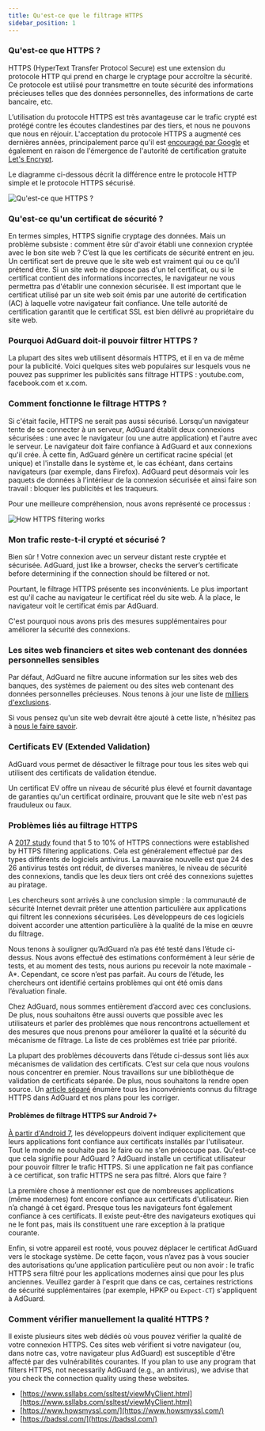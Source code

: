 ```yaml
---
title: Qu'est-ce que le filtrage HTTPS
sidebar_position: 1
---
```


### Qu'est-ce que HTTPS ?

HTTPS (HyperText Transfer Protocol Secure) est une extension du protocole HTTP qui prend en charge le cryptage pour accroître la sécurité. Ce protocole est utilisé pour transmettre en toute sécurité des informations précieuses telles que des données personnelles, des informations de carte bancaire, etc.

L’utilisation du protocole HTTPS est très avantageuse car le trafic crypté est protégé contre les écoutes clandestines par des tiers, et nous ne pouvons que nous en réjouir. L'acceptation du protocole HTTPS a augmenté ces dernières années, principalement parce qu'il est [encouragé par Google](https://webmasters.googleblog.com/2014/08/https-as-ranking-signal.html) et également en raison de l'émergence de l'autorité de certification gratuite [Let's Encrypt](https://en.wikipedia.org/wiki/Let's_Encrypt).

Le diagramme ci-dessous décrit la différence entre le protocole HTTP simple et le protocole HTTPS sécurisé.

![Qu'est-ce que HTTPS ?](https://cdn.adtidy.org/public/Adguard/Blog/https/what_is_https.png)

### Qu'est-ce qu'un certificat de sécurité ?

En termes simples, HTTPS signifie cryptage des données. Mais un problème subsiste : comment être sûr d'avoir établi une connexion cryptée avec le bon site web ? C’est là que les certificats de sécurité entrent en jeu. Un certificat sert de preuve que le site web est vraiment qui ou ce qu'il prétend être. Si un site web ne dispose pas d'un tel certificat, ou si le certificat contient des informations incorrectes, le navigateur ne vous permettra pas d'établir une connexion sécurisée. Il est important que le certificat utilisé par un site web soit émis par une autorité de certification (AC) à laquelle votre navigateur fait confiance. Une telle autorité de certification garantit que le certificat SSL est bien délivré au propriétaire du site web.

### Pourquoi AdGuard doit-il pouvoir filtrer HTTPS ?

La plupart des sites web utilisent désormais HTTPS, et il en va de même pour la publicité. Voici quelques sites web populaires sur lesquels vous ne pouvez pas supprimer les publicités sans filtrage HTTPS : youtube.com, facebook.com et x.com.

### Comment fonctionne le filtrage HTTPS ?

Si c'était facile, HTTPS ne serait pas aussi sécurisé. Lorsqu'un navigateur tente de se connecter à un serveur, AdGuard établit deux connexions sécurisées : une avec le navigateur (ou une autre application) et l'autre avec le serveur. Le navigateur doit faire confiance à AdGuard et aux connexions qu'il crée. À cette fin, AdGuard génère un certificat racine spécial (et unique) et l'installe dans le système et, le cas échéant, dans certains navigateurs (par exemple, dans Firefox). AdGuard peut désormais voir les paquets de données à l'intérieur de la connexion sécurisée et ainsi faire son travail : bloquer les publicités et les traqueurs.

Pour une meilleure compréhension, nous avons représenté ce processus :

![How HTTPS filtering works](https://cdn.adtidy.org/public/Adguard/Blog/https/what_is_https_filtering.png)

### Mon trafic reste-t-il crypté et sécurisé ?

Bien sûr ! Votre connexion avec un serveur distant reste cryptée et sécurisée. AdGuard, just like a browser, checks the server’s certificate before determining if the connection should be filtered or not.

Pourtant, le filtrage HTTPS présente ses inconvénients. Le plus important est qu'il cache au navigateur le certificat réel du site web. À la place, le navigateur voit le certificat émis par AdGuard.

C'est pourquoi nous avons pris des mesures supplémentaires pour améliorer la sécurité des connexions.

### Les sites web financiers et sites web contenant des données personnelles sensibles

Par défaut, AdGuard ne filtre aucune information sur les sites web des banques, des systèmes de paiement ou des sites web contenant des données personnelles précieuses. Nous tenons à jour une liste de [milliers d'exclusions](https://github.com/AdguardTeam/HttpsExclusions).

Si vous pensez qu'un site web devrait être ajouté à cette liste, n'hésitez pas à [nous le faire savoir](https://github.com/AdguardTeam/HttpsExclusions/issues/new).

### Certificats EV (Extended Validation)

AdGuard vous permet de désactiver le filtrage pour tous les sites web qui utilisent des certificats de validation étendue.

Un certificat EV offre un niveau de sécurité plus élevé et fournit davantage de garanties qu'un certificat ordinaire, prouvant que le site web n'est pas frauduleux ou faux.

### Problèmes liés au filtrage HTTPS

A [2017 study](https://cdn.adtidy.org/public/Adguard/Blog/https/interception-ndss17.pdf) found that 5 to 10% of HTTPS connections were established by HTTPS filtering applications. Cela est généralement effectué par des types différents de logiciels antivirus. La mauvaise nouvelle est que 24 des 26 antivirus testés ont réduit, de diverses manières, le niveau de sécurité des connexions, tandis que les deux tiers ont créé des connexions sujettes au piratage.

Les chercheurs sont arrivés à une conclusion simple : la communauté de sécurité Internet devrait prêter une attention particulière aux applications qui filtrent les connexions sécurisées. Les développeurs de ces logiciels doivent accorder une attention particulière à la qualité de la mise en œuvre du filtrage.

Nous tenons à souligner qu’AdGuard n’a pas été testé dans l’étude ci-dessus. Nous avons effectué des estimations conformément à leur série de tests, et au moment des tests, nous aurions pu recevoir la note maximale - A\*. Cependant, ce score n’est pas parfait. Au cours de l’étude, les chercheurs ont identifié certains problèmes qui ont été omis dans l’évaluation finale.

Chez AdGuard, nous sommes entièrement d’accord avec ces conclusions. De plus, nous souhaitons être aussi ouverts que possible avec les utilisateurs et parler des problèmes que nous rencontrons actuellement et des mesures que nous prenons pour améliorer la qualité et la sécurité du mécanisme de filtrage. La liste de ces problèmes est triée par priorité.

La plupart des problèmes découverts dans l’étude ci-dessus sont liés aux mécanismes de validation des certificats. C’est sur cela que nous voulons nous concentrer en premier. Nous travaillons sur une bibliothèque de validation de certificats séparée. De plus, nous souhaitons la rendre open source. Un [article séparé](../known-issues) énumère tous les inconvénients connus du filtrage HTTPS dans AdGuard et nos plans pour les corriger.

#### Problèmes de filtrage HTTPS sur Android 7+

[À partir d'Android 7](https://adguard.com/en/blog/android-nougat-release-and-what-does-it-mean-for-adguard-users.html), les développeurs doivent indiquer explicitement que leurs applications font confiance aux certificats installés par l'utilisateur. Tout le monde ne souhaite pas le faire ou ne s'en préoccupe pas. Qu'est-ce que cela signifie pour AdGuard ? AdGuard installe un certificat utilisateur pour pouvoir filtrer le trafic HTTPS. Si une application ne fait pas confiance à ce certificat, son trafic HTTPS ne sera pas filtré. Alors que faire ?

La première chose à mentionner est que de nombreuses applications (même modernes) font encore confiance aux certificats d'utilisateur. Rien n’a changé à cet égard. Presque tous les navigateurs font également confiance à ces certificats. Il existe peut-être des navigateurs exotiques qui ne le font pas, mais ils constituent une rare exception à la pratique courante.

Enfin, si votre appareil est rooté, vous pouvez déplacer le certificat AdGuard vers le stockage système. De cette façon, vous n’avez pas à vous soucier des autorisations qu’une application particulière peut ou non avoir : le trafic HTTPS sera filtré pour les applications modernes ainsi que pour les plus anciennes. Veuillez garder à l'esprit que dans ce cas, certaines restrictions de sécurité supplémentaires (par exemple, HPKP ou `Expect-CT`) s'appliquent à AdGuard.

### Comment vérifier manuellement la qualité HTTPS ?

Il existe plusieurs sites web dédiés où vous pouvez vérifier la qualité de votre connexion HTTPS. Ces sites web vérifient si votre navigateur (ou, dans notre cas, votre navigateur plus AdGuard) est susceptible d'être affecté par des vulnérabilités courantes. If you plan to use any program that filters HTTPS, not necessarily AdGuard (e.g., an antivirus), we advise that you check the connection quality using these websites.

- [https://www.ssllabs.com/ssltest/viewMyClient.html](https://www.ssllabs.com/ssltest/viewMyClient.html)
- [https://www.howsmyssl.com/](https://www.howsmyssl.com/)
- [https://badssl.com/](https://badssl.com/)
